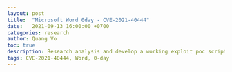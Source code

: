 ```yaml
---
layout: post
title:  "Microsoft Word 0day - CVE-2021-40444"
date:   2021-09-13 16:00:00 +0700
categories: research
author: Quang Vo
toc: true
description: Research analysis and develop a working exploit poc script 
tags: CVE-2021-40444, Word, 0-day
---
```

